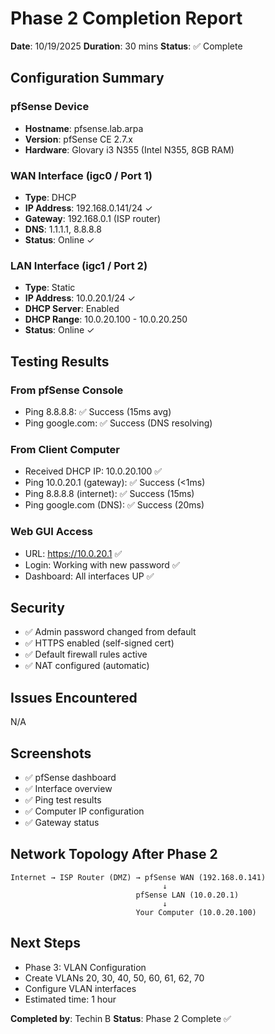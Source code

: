 # Phase 2 Completion Report

**Date**: 10/19/2025
**Duration**: 30 mins
**Status**: ✅ Complete

## Configuration Summary

### pfSense Device
- **Hostname**: pfsense.lab.arpa
- **Version**: pfSense CE 2.7.x
- **Hardware**: Glovary i3 N355 (Intel N355, 8GB RAM)

### WAN Interface (igc0 / Port 1)
- **Type**: DHCP
- **IP Address**: 192.168.0.141/24 ✓
- **Gateway**: 192.168.0.1 (ISP router)
- **DNS**: 1.1.1.1, 8.8.8.8
- **Status**: Online ✓

### LAN Interface (igc1 / Port 2)
- **Type**: Static
- **IP Address**: 10.0.20.1/24 ✓
- **DHCP Server**: Enabled
- **DHCP Range**: 10.0.20.100 - 10.0.20.250
- **Status**: Online ✓

## Testing Results

### From pfSense Console
- Ping 8.8.8.8: ✅ Success (15ms avg)
- Ping google.com: ✅ Success (DNS resolving)

### From Client Computer
- Received DHCP IP: 10.0.20.100 ✅
- Ping 10.0.20.1 (gateway): ✅ Success (<1ms)
- Ping 8.8.8.8 (internet): ✅ Success (15ms)
- Ping google.com (DNS): ✅ Success (20ms)

### Web GUI Access
- URL: https://10.0.20.1 ✅
- Login: Working with new password ✅
- Dashboard: All interfaces UP ✅

## Security

- ✅ Admin password changed from default
- ✅ HTTPS enabled (self-signed cert)
- ✅ Default firewall rules active
- ✅ NAT configured (automatic)

## Issues Encountered
N/A

## Screenshots
- ✅  pfSense dashboard
- ✅ Interface overview
- ✅ Ping test results
- ✅ Computer IP configuration
- ✅ Gateway status

## Network Topology After Phase 2
```
Internet → ISP Router (DMZ) → pfSense WAN (192.168.0.141)
                                  ↓
                            pfSense LAN (10.0.20.1)
                                  ↓
                            Your Computer (10.0.20.100)
```

## Next Steps
- Phase 3: VLAN Configuration
- Create VLANs 20, 30, 40, 50, 60, 61, 62, 70
- Configure VLAN interfaces
- Estimated time: 1 hour

**Completed by**: Techin B
**Status**: Phase 2 Complete ✅